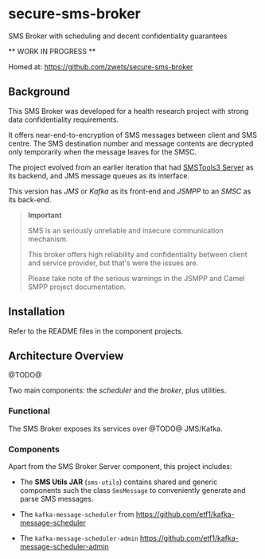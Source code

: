 # secure-sms-broker

SMS Broker with scheduling and decent confidentiality guarantees

** WORK IN PROGRESS **

Homed at: https://github.com/zwets/secure-sms-broker


## Background

This SMS Broker was developed for a health research project with strong
data confidentiality requirements.

It offers near-end-to-encryption of SMS messages between client and SMS
centre.  The SMS destination number and message contents are decrypted 
only temporarily when the message leaves for the SMSC.

The project evolved from an earlier iteration that had
[SMSTools3 Server](https://git.kcri.it/sms/smstools-resources) as its
backend, and JMS message queues as its interface.

This version has *JMS* or *Kafka* as its front-end and *JSMPP* to an
*SMSC* as its back-end.

> **Important**
>
> SMS is an seriously unreliable and insecure communication mechanism.
>
> This broker offers high reliability and confidentiality between client
> and service provider, but that's were the issues are.
>
> Please take note of the serious warnings in the JSMPP and Camel SMPP
> project documentation.

## Installation

Refer to the README files in the component projects.

## Architecture Overview

@TODO@

Two main components: the _scheduler_ and the _broker_, plus utilities.

### Functional

The SMS Broker exposes its services over @TODO@ JMS/Kafka.

### Components

Apart from the SMS Broker Server component, this project includes:

* The **SMS Utils JAR** (`sms-utils`) contains shared and generic components
  such the class `SmsMessage` to conveniently generate and parse SMS messages.

* The `kafka-message-scheduler` from <https://github.com/etf1/kafka-message-scheduler>

* The `kafka-message-scheduler-admin` <https://github.com/etf1/kafka-message-scheduler-admin>
